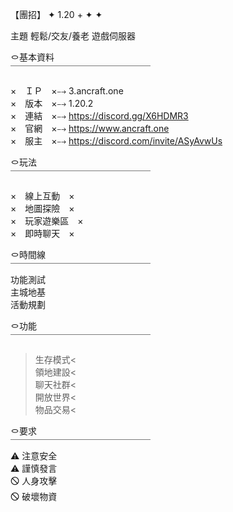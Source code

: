 【團招】  ✦ 1.20 + ✦  ✦



主題
輕鬆/交友/養老 遊戲伺服器

㇣基本資料  
￣￣￣￣￣￣￣￣￣￣￣￣￣￣￣￣

×　ＩＰ　×⤍ 
3.ancraft.one  
×　版本　×⤍ 
1.20.2  
×　連結　×⤍ 
https://discord.gg/X6HDMR3  
×　官網　×⤍ 
https://www.ancraft.one  
×　服主　×⤍
https://discord.com/invite/ASyAvwUs




㇣玩法  
￣￣￣￣￣￣￣￣￣￣￣￣￣￣￣￣  

×　線上互動　×  
×　地圖探險　×  
×　玩家遊樂區　×  
×　即時聊天　×  



㇣時間線  
￣￣￣￣￣￣￣￣￣￣￣￣￣￣￣￣  
功能測試  
主城地基  
活動規劃  



㇣功能  
￣￣￣￣￣￣￣￣￣￣￣￣￣￣￣￣  
>生存模式<  
>領地建設<  
>聊天社群<  
>開放世界<  
>物品交易<  



㇣要求  
￣￣￣￣￣￣￣￣￣￣￣￣￣￣￣￣  
⚠ 注意安全  
⚠ 謹慎發言  
🛇 人身攻擊  
🛇 破壞物資  